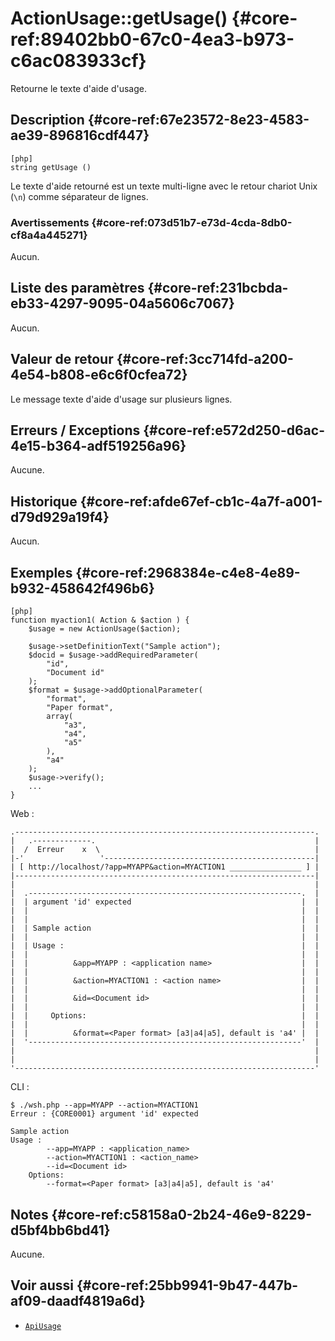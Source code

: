 # ActionUsage::getUsage() {#core-ref:89402bb0-67c0-4ea3-b973-c6ac083933cf}

<div class="short-description">
Retourne le texte d'aide d'usage.
</div>

## Description {#core-ref:67e23572-8e23-4583-ae39-896816cdf447}

    [php]
    string getUsage ()

Le texte d'aide retourné est un texte multi-ligne avec le retour chariot Unix
(`\n`) comme séparateur de lignes.

### Avertissements {#core-ref:073d51b7-e73d-4cda-8db0-cf8a4a445271}

Aucun.

## Liste des paramètres {#core-ref:231bcbda-eb33-4297-9095-04a5606c7067}

Aucun.

## Valeur de retour {#core-ref:3cc714fd-a200-4e54-b808-e6c6f0cfea72}

Le message texte d'aide d'usage sur plusieurs lignes.

## Erreurs / Exceptions {#core-ref:e572d250-d6ac-4e15-b364-adf519256a96}

Aucune.

## Historique {#core-ref:afde67ef-cb1c-4a7f-a001-d79d929a19f4}

Aucun.

## Exemples {#core-ref:2968384e-c4e8-4e89-b932-458642f496b6}

    [php]
    function myaction1( Action & $action ) {
        $usage = new ActionUsage($action);
        
        $usage->setDefinitionText("Sample action");
        $docid = $usage->addRequiredParameter(
        	"id",
        	"Document id"
        );
        $format = $usage->addOptionalParameter(
        	"format",
        	"Paper format",
        	array(
    	        "a3",
    	        "a4",
    	        "a5"
    	    ),
    	    "a4"
    	);
        $usage->verify();
        ...
    }

Web :

    .-------------------------------------------------------------------.
    |   .-------------.                                                 |
    |  /  Erreur    x  \                                                |
    |-'                 '-----------------------------------------------|
    | [ http://localhost/?app=MYAPP&action=MYACTION1 ________________ ] |
    |-------------------------------------------------------------------|
    |                                                                   |
    |  .-------------------------------------------------------------.  |
    |  | argument 'id' expected                                      |  |
    |  |                                                             |  |
    |  |                                                             |  |
    |  | Sample action                                               |  |
    |  |                                                             |  |
    |  | Usage :                                                     |  |
    |  |                                                             |  |
    |  |          &app=MYAPP : <application name>                    |  |
    |  |                                                             |  |
    |  |          &action=MYACTION1 : <action name>                  |  |
    |  |                                                             |  |
    |  |          &id=<Document id>                                  |  |
    |  |                                                             |  |
    |  |     Options:                                                |  |
    |  |                                                             |  |
    |  |          &format=<Paper format> [a3|a4|a5], default is 'a4' |  |
    |  '-------------------------------------------------------------'  |
    |                                                                   |
    |                                                                   |
    '-------------------------------------------------------------------'

CLI :

    $ ./wsh.php --app=MYAPP --action=MYACTION1
    Erreur : {CORE0001} argument 'id' expected
    
    Sample action
    Usage :
            --app=MYAPP : <application_name>
            --action=MYACTION1 : <action_name>
            --id=<Document id>
        Options:
            --format=<Paper format> [a3|a4|a5], default is 'a4' 

## Notes {#core-ref:c58158a0-2b24-46e9-8229-d5bf4bb6bd41}

Aucune.

## Voir aussi {#core-ref:25bb9941-9b47-447b-af09-daadf4819a6d}

- [`ApiUsage`][ApiUsage]

<!-- links -->
[ApiUsage]: #core-ref:dac6d107-3e77-48ba-8912-ffccd0061cbf